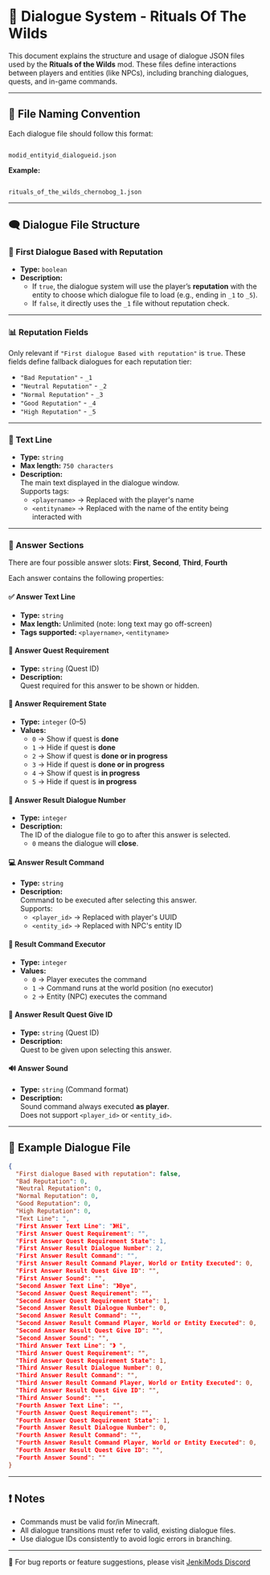 # 📜 Dialogue System - Rituals Of The Wilds

This document explains the structure and usage of dialogue JSON files used by the **Rituals of the Wilds** mod. These files define interactions between players and entities (like NPCs), including branching dialogues, quests, and in-game commands.

---

## 📁 File Naming Convention

Each dialogue file should follow this format:

```

modid_entityid_dialogueid.json

```

**Example:**
```

rituals_of_the_wilds_chernobog_1.json

````

---

## 🗨️ Dialogue File Structure

### 🔁 First Dialogue Based with Reputation

- **Type:** `boolean`
- **Description:**  
  - If `true`, the dialogue system will use the player’s **reputation** with the entity to choose which dialogue file to load (e.g., ending in `_1` to `_5`).
  - If `false`, it directly uses the `_1` file without reputation check.

---

### 📊 Reputation Fields

Only relevant if `"First dialogue Based with reputation"` is `true`. These fields define fallback dialogues for each reputation tier:

- `"Bad Reputation"` - `_1`
- `"Neutral Reputation"` - `_2`
- `"Normal Reputation"` - `_3`
- `"Good Reputation"` - `_4`
- `"High Reputation"` - `_5`

---

### 📝 Text Line

- **Type:** `string`
- **Max length:** `750 characters`
- **Description:**  
  The main text displayed in the dialogue window.  
  Supports tags:
  - `<playername>` → Replaced with the player's name
  - `<entityname>` → Replaced with the name of the entity being interacted with

---

### 🎯 Answer Sections

There are four possible answer slots: **First**, **Second**, **Third**, **Fourth**

Each answer contains the following properties:

#### ✅ Answer Text Line
- **Type:** `string`
- **Max length:** Unlimited (note: long text may go off-screen)
- **Tags supported:** `<playername>`, `<entityname>`

#### 🎒 Answer Quest Requirement
- **Type:** `string` (Quest ID)
- **Description:**  
  Quest required for this answer to be shown or hidden.

#### 📌 Answer Requirement State
- **Type:** `integer` (0–5)
- **Values:**
  - `0` → Show if quest is **done**
  - `1` → Hide if quest is **done**
  - `2` → Show if quest is **done or in progress**
  - `3` → Hide if quest is **done or in progress**
  - `4` → Show if quest is **in progress**
  - `5` → Hide if quest is **in progress**

#### 🔀 Answer Result Dialogue Number
- **Type:** `integer`
- **Description:**  
  The ID of the dialogue file to go to after this answer is selected.  
  - `0` means the dialogue will **close**.

#### 💻 Answer Result Command
- **Type:** `string`
- **Description:**  
  Command to be executed after selecting this answer.  
  Supports:
  - `<player_id>` → Replaced with player's UUID
  - `<entity_id>` → Replaced with NPC's entity ID

#### 🧠 Result Command Executor
- **Type:** `integer`
- **Values:**
  - `0` → Player executes the command
  - `1` → Command runs at the world position (no executor)
  - `2` → Entity (NPC) executes the command

#### 🎁 Answer Result Quest Give ID
- **Type:** `string` (Quest ID)
- **Description:**  
  Quest to be given upon selecting this answer.

#### 🔊 Answer Sound
- **Type:** `string` (Command format)
- **Description:**  
  Sound command always executed **as player**.  
  Does not support `<player_id>` or `<entity_id>`.

---

## 📂 Example Dialogue File

```json
{
  "First dialogue Based with reputation": false,
  "Bad Reputation": 0,
  "Neutral Reputation": 0,
  "Normal Reputation": 0,
  "Good Reputation": 0,
  "High Reputation": 0,
  "Text Line": ",
  "First Answer Text Line": "》Hi",
  "First Answer Quest Requirement": "",
  "First Answer Quest Requirement State": 1,
  "First Answer Result Dialogue Number": 2,
  "First Answer Result Command": "",
  "First Answer Result Command Player, World or Entity Executed": 0,
  "First Answer Result Quest Give ID": "",
  "First Answer Sound": "",
  "Second Answer Text Line": "》Bye",
  "Second Answer Quest Requirement": "",
  "Second Answer Quest Requirement State": 1,
  "Second Answer Result Dialogue Number": 0,
  "Second Answer Result Command": "",
  "Second Answer Result Command Player, World or Entity Executed": 0,
  "Second Answer Result Quest Give ID": "",
  "Second Answer Sound": "",
  "Third Answer Text Line": "》 ",
  "Third Answer Quest Requirement": "",
  "Third Answer Quest Requirement State": 1,
  "Third Answer Result Dialogue Number": 0,
  "Third Answer Result Command": "",
  "Third Answer Result Command Player, World or Entity Executed": 0,
  "Third Answer Result Quest Give ID": "",
  "Third Answer Sound": "",
  "Fourth Answer Text Line": "",
  "Fourth Answer Quest Requirement": "",
  "Fourth Answer Quest Requirement State": 1,
  "Fourth Answer Result Dialogue Number": 0,
  "Fourth Answer Result Command": "",
  "Fourth Answer Result Command Player, World or Entity Executed": 0,
  "Fourth Answer Result Quest Give ID": "",
  "Fourth Answer Sound": ""
}
````

---

## ❗ Notes

* Commands must be valid for/in Minecraft.
* All dialogue transitions must refer to valid, existing dialogue files.
* Use dialogue IDs consistently to avoid logic errors in branching.

---

🔧 For bug reports or feature suggestions, please visit [JenkiMods Discord](https://discord.gg/bJWbUsWAWk)
